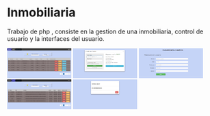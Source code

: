 # Inmobiliaria

Trabajo de php , consiste en la gestion de una inmobiliaria, control de usuario y la interfaces del usuario.


<img src="inmobiliaria/Proyecto-img/Admin-inmueble.PNG" alt="Admin-inmueble" width="150" height="70">
<img src="inmobiliaria/Proyecto-img/Admin-login.PNG" alt="Admin-inmueble" width="150" height="70">
<img src="inmobiliaria/Proyecto-img/Admin-registrar.PNG" alt="Admin-inmueble" width="150" height="70">
<img src="inmobiliaria/Proyecto-img/Admin-usuario.PNG" alt="Admin-inmueble" width="150" height="70">
<img src="inmobiliaria/Proyecto-img/Admin-ventana-cerrar.PNG" alt="Admin-inmueble" width="150" height="70">
